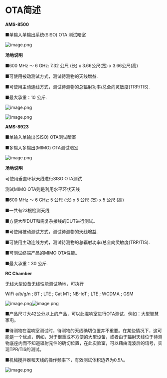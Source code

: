 # OTA简述

**AMS-8500** 

 

■单输入单输出系统(SISO) OTA 测试暗室 

![image.png](file:///C:\Users\ADMINI~1\AppData\Local\Temp\msohtmlclip1\01\clip_image002.gif)

**场地说明**

■600 MHz ～ 6 GHz: 7.32 公尺 (长) x 3.66公尺(宽) x 3.66公尺(高) 

■可使用被动测试方式，测试待测物的天线增益. 

■可使用主动连线方式，测试待测物的总辐射功率/总全向灵敏度(TRP/TIS). 

■最大承重：10 公斤.

![image.png](file:///C:\Users\ADMINI~1\AppData\Local\Temp\msohtmlclip1\01\clip_image002.gif)

![image.png](file:///C:\Users\ADMINI~1\AppData\Local\Temp\msohtmlclip1\01\clip_image002.gif)

 

 

 

**AMS-8923** 

 

■单输入单输出(SISO) OTA测试暗室

■多输入多输出(MIMO) OTA测试暗室

![image.png](file:///C:\Users\ADMINI~1\AppData\Local\Temp\msohtmlclip1\01\clip_image002.gif)

**场地说明**

可使用垂直环状天线进行SISO OTA测试

测试MIMO OTA则是利用水平环状天线

■600 MHz ～ 6 GHz: 5 公尺 (长) x 5 公尺 (宽) x 5 公尺 (高) 

■一共有23根检测天线 

■方便大型DUT和需复杂接线的DUT进行测试。 

■可使用被动测试方式，测试待测物的天线增益. 

■可使用主动连线方式，测试待测物的总辐射功率/总全向灵敏度(TRP/TIS). 

■可测试终端产品的MIMO OTA性能。 

■最大承重：30 公斤.

 

 

**RC Chamber**

 

无线大型设备无线性能测试场地，可执行

WiFi a/b/g/n ; BT ; LTE ; Cat M1 ; NB-IoT ; LTE ; WCDMA ; GSM

![image.png](file:///C:\Users\ADMINI~1\AppData\Local\Temp\msohtmlclip1\01\clip_image003.gif)![image.png](file:///C:\Users\ADMINI~1\AppData\Local\Temp\msohtmlclip1\01\clip_image003.gif)

 

■产品尺寸大42公分以上的产品，可以此混响室进行OTA测试，例如：大型智慧家电。

 

■待测物在混响室测试时，待测物的天线确切位置并不重要。在某些情况下，这可能是一个优点，例如，对于很重或不方便的大型设备，或者由于辐射天线位于待测物底座内而不知道辐射元件的确切位置，在此实验室，可以藉由混波后的讯号，实现TPR/TIS的测试。 

 

■机械搅拌器和天线的操作频率下，有效测试体积边界为0.5λ。

![image.png](file:///C:\Users\ADMINI~1\AppData\Local\Temp\msohtmlclip1\01\clip_image002.gif)